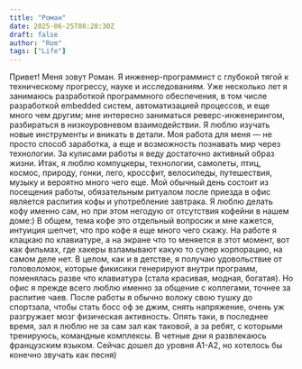 ```yaml
---
title: "Роман"
date: 2025-06-25T08:28:30Z
draft: false
author: "Rom"
tags: ["Life"]
---
```


Привет! Меня зовут Роман. Я инженер-программист с глубокой тягой к техническому прогрессу, науке и исследованиям. Уже несколько лет я занимаюсь разработкой программного обеспечения, в том числе разработкой embedded систем, автоматизацией процессов, и еще много чем другим; мне интересно заниматься реверс-инженерингом, разбираться в низкоуровневом взаимодействии. Я люблю изучать новые инструменты и вникать в детали. Моя работа для меня — не просто способ заработка, а еще и возможность познавать мир через технологии. За кулисами работы я веду достаточно активный образ жизни. Итак, я люблю компуцкеры, технологии, самолеты, птиц, космос, природу, гонки, лего, кроссфит, велосипеды, путешествия, музыку и вероятно много чего еще. Мой обычный день состоит из посещения работы, обязательным ритуалом после приезда в офис является распития кофы и употребление завтрака. Я люблю делать кофу именно сам, но при этом негодую от отсутствия кофейни в нашем доме:) В общем, тема кофе это отдельный вопросик и мне кажется, интуиция шепчет, что про кофе я еще много чего скажу. На работе я клацкаю по клавиатуре, а на экране что то меняется в этот момент, вот как фильмах, где хакеры взламывают какую то супер корпорацию, на самом деле нет. В целом, как и в детстве, я получаю удовольствие от головоломок, которые фикисики генерируют внутри программ, поменялась разве что клавиатура (стала красивая, модная, богатая). Но офис я прежде всего люблю именно за общение с коллегами, точнее за распитие чаев. После работы я обычно волоку свою тушку до спортзала, чтобы стать босс оф зе джим, снять напряжение, очень уж разгружает мозг физическая активность. Опять таки, в последнее время, зал я люблю не за сам зал как таковой, а за ребят, с которыми тренируюсь, командные комплексы. В четные дни я развлекаюсь французским языком. Сейчас дошел до уровня A1-A2, но хотелось бы конечно звучать как песня)
